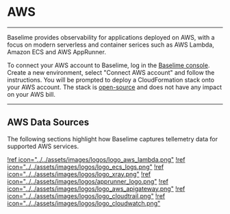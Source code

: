 # AWS

---

Baselime provides observability for applications deployed on AWS, with a focus on modern serverless and container serices such as AWS Lambda, Amazon ECS and AWS AppRunner.

To connect your AWS account to Baselime, log in the [Baselime console](https://console.baselime.io). Create a new environment, select "Connect AWS account" and follow the instructions. You will be prompted to deploy a CloudFormation stack onto your AWS account. The stack is [open-source](../../connectors/aws.md) and does not have any impact on your AWS bill.

---

## AWS Data Sources

The following sections highlight how Baselime captures tellemetry data for supported AWS services.

[!ref icon="../../assets/images/logos/logo_aws_lambda.png"](./lambda-logs.md)
[!ref icon="../../assets/images/logos/logo_ecs_logs.png"](./ecs-logs.md)
[!ref icon="../../assets/images/logos/logo_xray.png"](./xray.md)
[!ref icon="../../assets/images/logos/apprunner_logo.png"](./apprunner-logs.md)
[!ref icon="../../assets/images/logos/logo_aws_apigateway.png"](./apigateway-logs.md)
[!ref icon="../../assets/images/logos/logo_cloudtrail.png"](./cloudtrail.md)
[!ref icon="../../assets/images/logos/logo_cloudwatch.png"](./cloudwatch-metrics.md)
